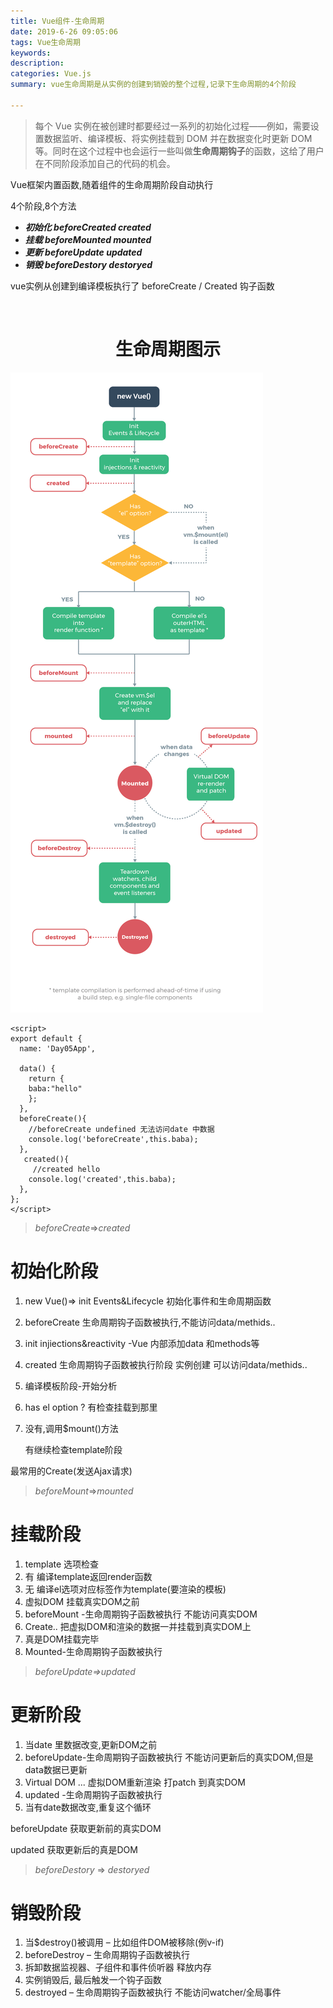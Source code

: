 ```yaml
---
title: Vue组件-生命周期
date: 2019-6-26 09:05:06
tags: Vue生命周期
keywords:
description:
categories: Vue.js
summary: vue生命周期是从实例的创建到销毁的整个过程,记录下生命周期的4个阶段

---
```




> 
>
> 每个 Vue 实例在被创建时都要经过一系列的初始化过程——例如，需要设置数据监听、编译模板、将实例挂载到 DOM 并在数据变化时更新 DOM 等。同时在这个过程中也会运行一些叫做**生命周期钩子**的函数，这给了用户在不同阶段添加自己的代码的机会。





Vue框架内置函数,随着组件的生命周期阶段自动执行



4个阶段,8个方法



- ***初始化   beforeCreated       created***
- ***挂载      beforeMounted      mounted***
- ***更新      beforeUpdate         updated***
- ***销毁      beforeDestory        destoryed***



vue实例从创建到编译模板执行了  beforeCreate / Created 钩子函数

​				<h1 align ="center">生命周期图示</h1>

![图片来自Vue官网](Vue生命周期/lifecycle-1639461741701.png)





```
<script>
export default {
  name: 'Day05App',

  data() {
    return {
    baba:"hello"
    };
  },
  beforeCreate(){
    //beforeCreate undefined 无法访问date 中数据
    console.log('beforeCreate',this.baba);
  },
   created(){
     //created hello
    console.log('created',this.baba);
  },
};
</script>
```







> *beforeCreate*=>*created*

# 初始化阶段 

1. new Vue()=> init Events&Lifecycle 初始化事件和生命周期函数

2. beforeCreate 生命周期钩子函数被执行,不能访问data/methids..

3. init injiections&reactivity -Vue 内部添加data 和methods等

4. created 生命周期钩子函数被执行阶段  实例创建 可以访问data/methids..

5. 编译模板阶段-开始分析

6. has el option ? 有检查挂载到那里

7. 没有,调用$mount()方法

   有继续检查template阶段

最常用的Create(发送Ajax请求)





> *beforeMount*=>*mounted*

# 挂载阶段 

1. template 选项检查
2. 有 编译template返回render函数
3. 无 编译el选项对应标签作为template(要渲染的模板)
4. 虚拟DOM 挂载真实DOM之前
5. beforeMount -生命周期钩子函数被执行  不能访问真实DOM
6. Create.. 把虚拟DOM和渲染的数据一并挂载到真实DOM上
7. 真是DOM挂载完毕  
8. Mounted-生命周期钩子函数被执行







> *beforeUpdate=>updated*

# 更新阶段

1. 当date 里数据改变,更新DOM之前
2. beforeUpdate-生命周期钩子函数被执行  不能访问更新后的真实DOM,但是data数据已更新
3. Virtual DOM ... 虚拟DOM重新渲染 打patch 到真实DOM
4. updated -生命周期钩子函数被执行
5. 当有date数据改变,重复这个循环

beforeUpdate 获取更新前的真实DOM

updated 	  获取更新后的真是DOM





> *beforeDestory* => *destoryed*

# 销毁阶段

1. 当$destroy()被调用 – 比如组件DOM被移除(例v-if)
2. beforeDestroy – 生命周期钩子函数被执行
3. 拆卸数据监视器、子组件和事件侦听器 释放内存
4. 实例销毁后, 最后触发一个钩子函数
5. destroyed – 生命周期钩子函数被执行  不能访问watcher/全局事件